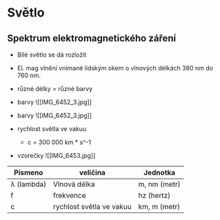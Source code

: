 # Světlo

## Spektrum elektromagnetického záření
- Bílé světlo se dá rozložit
- El. mag vlnění vnímané lidským okem o vlnových délkách 380 nm do 760 nm.
- různé délky = různé barvy

- barvy 
	![[IMG_6452_3.jpg]] 

- barvy 
	![[IMG_6452_3.jpg]]   

- rychlost světla ve vakuu
    - c = 300 000 km * s^-1

- vzorečky
	![[IMG_6453.jpg]]

| Písmeno | veličina | Jednotka |
| --- | --- | --- |
| λ (lambda) | Vlnová délka | m, nm (metr) |
| f  | frekvence | hz (hertz) |
| c | rychlost světla ve vakuu | km, m (metr) |